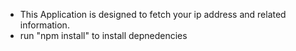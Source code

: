 - This Application is designed to fetch your ip address and related information.
- run "npm install" to install depnedencies
